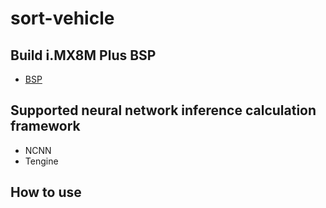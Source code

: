 # sort-vehicle
## Build i.MX8M Plus BSP

* [BSP](https://github.com/Hank880223/ncnn-sort-vehicle/blob/main/doc/BSP.md)

## Supported neural network inference calculation framework
* NCNN
* Tengine

## How to use 
